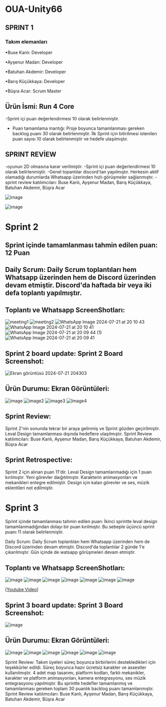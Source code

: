 # OUA-Unity66

## SPRINT 1

### Takım elemanları

•Buse Kanlı: Developer

•Ayşenur Madan: Developer 

•Batuhan Akdemir: Developer

•Barış Küçükkaya: Developer 

•Büşra Acar: Scrum Master

## Ürün İsmi: Run 4 Core

-Sprint içi puan değerlendirmesi 10 olarak belirlenmiştir.

- Puan tamamlama mantığı: Proje boyunca tamamlanması gereken backlog puanı 30 olarak belirlenmiştir. İlk Sprint için bitirilmesi istenilen puan sayısı 10 olarak belirlenmiştir ve hedefe ulaşılmıştır.

## SPRINT REVİEW
-oyunun 2D olmasına karar verilmiştir.
-Sprint içi puan değerlendirmesi 10 olarak belirlenmiştir.
-Genel topantılar discord'tan yapılmıştır. Herkesin aktif olamadığı durumlarda Whatsapp üzerinden hızlı görüşmeler sağlanmıştır.
-sprint review katılımcıları: Buse Kanlı, Ayşenur Madan, Barış Küçükkaya, Batuhan Akdemir, Büşra Acar

![image](https://github.com/AysenurMadan/OUA-Unity66/assets/95538816/eb3962ad-8b00-42e3-891f-094309dcac1a)

![image](https://github.com/AysenurMadan/OUA-Unity66/assets/95538816/f4a6ea8f-eb61-4404-af23-487ea2a35457)

# Sprint 2
## Sprint içinde tamamlanması tahmin edilen puan: 12 Puan

## Daily Scrum: Daily Scrum toplantıları hem Whatsapp üzerinden hem de Discord üzerinden devam etmiştir. Discord'da haftada bir veya iki defa toplantı yapılmıştır. 

## Toplantı ve Whatsapp ScreenShotları:

![meeting1](https://github.com/user-attachments/assets/38d67e9d-3846-4676-835e-32a425eb11cd)
![meeting2](https://github.com/user-attachments/assets/3b8c5193-cf22-46ea-a8e3-c63ccdb885f6)
![WhatsApp Image 2024-07-21 at 20 10 43](https://github.com/user-attachments/assets/20d7991d-f811-48ff-b089-83ed694d3a5e)
![WhatsApp Image 2024-07-21 at 20 10 41](https://github.com/user-attachments/assets/87b778e4-aaa1-418b-bf38-8a467f2fde4b)
![WhatsApp Image 2024-07-21 at 20 09 44 (1)](https://github.com/user-attachments/assets/9532f901-314f-4a00-b613-043a5c820a1d)
![WhatsApp Image 2024-07-21 at 20 09 41](https://github.com/user-attachments/assets/d9389aa4-eaef-42aa-9341-b832c8a23341)

## Sprint 2 board update: Sprint 2 Board Screenshot:
![Ekran görüntüsü 2024-07-21 204303](https://github.com/user-attachments/assets/da44ecfc-402e-4bbb-bec5-be67946e1614)

## Ürün Durumu: Ekran Görüntüleri:
![image](https://github.com/user-attachments/assets/e1ff380d-7986-4182-a2d9-b2ca582a3e9c)
![image2](https://github.com/user-attachments/assets/569aa4b3-c6a8-4c04-832d-8072baa1722e)
![image3](https://github.com/user-attachments/assets/b68d0b81-3bdd-4faa-9c9d-3776e7463ddb)
![Image4](https://github.com/user-attachments/assets/0f578164-5558-47f7-ad4d-0a0d5b0b7a9f)

## Sprint Review:
Sprint 2'nin sonunda tekrar bir araya gelinmiş ve Sprint gözden geçirilmiştir.
Leval Design tamamlanması dışında hedeflere ulaşılmıştır. 
Sprint Review katılımcıları: Buse Kanlı, Ayşenur Madan, Barış Küçükkaya, Batuhan Akdemir, Büşra Acar

## Sprint Retrospective: 
Sprint 2 için alınan puan 11'dir. Leval Design tamamlanmadığı için 1 puan kırılmıştır. 
Yeni görevler daığıtılmıştır. Karakterin animasyonları ve mekanikleri entegre edilmiştir.
Design için kalan görevler ve ses, müzik eklentileri not edilmiştir.

# Sprint 3
Sprint içinde tamamlanması tahmin edilen puan: İkinci sprintte leval design tamamlanmadığından dolayı bir puan kırılmıştır. Bu sebeple üçüncü sprint puanı 11 olarak belirlenmiştir.

Daily Scrum: Daily Scrum toplantıları hem Whatsapp üzerinden hem de Discord üzerinden devam etmiştir. Discord'da toplantılar 2 günde 1'e çıkarılmıştır. Gün içinde de watsapp görüşmeleri devam etmiştir.
## Toplantı ve Whatsapp ScreenShotları:
![image](https://github.com/user-attachments/assets/43581cd1-705b-4aed-8c46-85a41a190357)
![image](https://github.com/user-attachments/assets/31c88d3b-588d-4939-b7c6-d62b55679fb9)
![image](https://github.com/user-attachments/assets/fef955da-eae0-43c5-9e90-4b22e8cae6cb)
![image](https://github.com/user-attachments/assets/460254e2-0be8-4a7c-ab72-c3056f4cf82c)
![image](https://github.com/user-attachments/assets/f8262eb1-65bb-40c2-9ada-0c90c7e21387)
![image](https://github.com/user-attachments/assets/088b24c0-2fce-48d0-9fde-7e443cc4a61f)
![image](https://github.com/user-attachments/assets/1dc7d238-99a0-4631-ada2-db7b0504cf48)

[[Youtube Video](https://youtu.be/Fj0U8kfrcVE)] 

## Sprint 3 board update: Sprint 3 Board Screenshot:
![image](https://github.com/user-attachments/assets/99dc0c7f-4edc-4f3b-bf40-0556bb6a7dc5)

## Ürün Durumu: Ekran Görüntüleri:
![image](https://github.com/user-attachments/assets/ae670409-52d1-45aa-a24f-3656e3ad7110)
![image](https://github.com/user-attachments/assets/53730324-3582-4b32-a4c7-a436230592a0)
![image](https://github.com/user-attachments/assets/8ee7ed98-211e-4b93-9609-8d083a52866e)
![image](https://github.com/user-attachments/assets/156ccdb9-3b28-49f0-a9b6-88d75cb78784)
![image](https://github.com/user-attachments/assets/6acd4ff0-a42d-405a-98f0-d0df1501f971)
![image](https://github.com/user-attachments/assets/4dff2797-89a9-4c12-844d-f6ce04cf2c26)

Sprint Review:
Takım üyeleri süreç boyunca birbirlerini destekledikleri için teşekkürler edildi. Süreç boyunca hazır ücretsiz karakter ve assestler kullanılmıştır. 4 adet map tasarımı, platform kodları, farklı mekanikler, karakter ve platform animasyonları, kamera entegrasyonu, ses müzik entegrasyonu yapılmıştır. Bu sprintte hedefler tamamlanmış ve tamamlanması gereken toplam 30 puanlık backlog puanı tamamlanmıştır.
Sprint Review katılımcıları: Buse Kanlı, Ayşenur Madan, Barış Küçükkaya, Batuhan Akdemir, Büşra Acar

